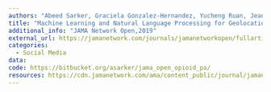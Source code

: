 ```yaml
---
authors: "Abeed Sarker, Graciela Gonzalez-Hernandez, Yucheng Ruan, Jeanmarie Perrone"
title: "Machine Learning and Natural Language Processing for Geolocation-Centric Monitoring and Characterization of Opioid-Related Social Media Chatter. "
additional_info: "JAMA Network Open,2019"
external_url: https://jamanetwork.com/journals/jamanetworkopen/fullarticle/2753983
categories:
  - Social Media
data:
code: https://bitbucket.org/asarker/jama_open_opioid_pa/
resources: https://cdn.jamanetwork.com/ama/content_public/journal/jamanetworkopen/938243/zoi190564supp1_prod.pdf?Expires=2147483647&Signature=iO07yVBDrmcb3OB7qr6yEoKvfLjBEbsXP5i~hJLFRuPlVvODyN8p0A~Ano-T1KwWKL0hhgULhZ9KUu4QXXwcRorV9sFlnkUUN16igcFIjZoZweU6NDayC7DAqdruyMn6iSRQ~ulnAJZDXrqQzj4DcmAv8WKEyeP8c3QXCXbi1wlPB2-sLLzMn6mQLZmf9jjscqbt0rZFty6SbqZ1DZSG5L4Nz6RBseguMEMhSstEa1qf7QQyk5whXr8DDkISB6iU5lfNWzkSXoZ06Fv3c~Lewd9x~6eaZHFAIPvMuXoSuI8QcS6VxGgfInr8AThICaZd8XDy1NkT1vjy-frtaCEgpg__&Key-Pair-Id=APKAIE5G5CRDK6RD3PGA
---
```

